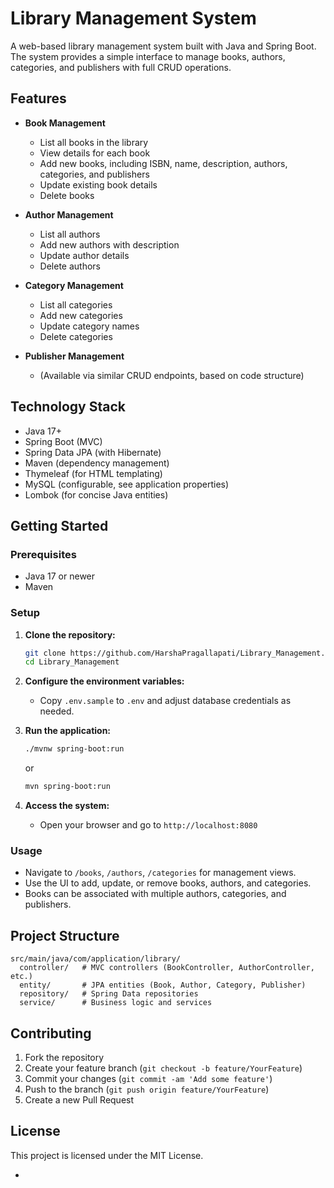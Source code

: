 # Library Management System

A web-based library management system built with Java and Spring Boot. The system provides a simple interface to manage books, authors, categories, and publishers with full CRUD operations.

## Features

- **Book Management**
  - List all books in the library
  - View details for each book
  - Add new books, including ISBN, name, description, authors, categories, and publishers
  - Update existing book details
  - Delete books

- **Author Management**
  - List all authors
  - Add new authors with description
  - Update author details
  - Delete authors

- **Category Management**
  - List all categories
  - Add new categories
  - Update category names
  - Delete categories

- **Publisher Management**
  - (Available via similar CRUD endpoints, based on code structure)

## Technology Stack

- Java 17+
- Spring Boot (MVC)
- Spring Data JPA (with Hibernate)
- Maven (dependency management)
- Thymeleaf (for HTML templating)
- MySQL (configurable, see application properties)
- Lombok (for concise Java entities)

## Getting Started

### Prerequisites

- Java 17 or newer
- Maven

### Setup

1. **Clone the repository:**
   ```sh
   git clone https://github.com/HarshaPragallapati/Library_Management.git
   cd Library_Management
   ```

2. **Configure the environment variables:**
   - Copy `.env.sample` to `.env` and adjust database credentials as needed.

3. **Run the application:**
   ```sh
   ./mvnw spring-boot:run
   ```
   or
   ```sh
   mvn spring-boot:run
   ```

4. **Access the system:**
   - Open your browser and go to `http://localhost:8080`

### Usage

- Navigate to `/books`, `/authors`, `/categories` for management views.
- Use the UI to add, update, or remove books, authors, and categories.
- Books can be associated with multiple authors, categories, and publishers.

## Project Structure

```
src/main/java/com/application/library/
  controller/   # MVC controllers (BookController, AuthorController, etc.)
  entity/       # JPA entities (Book, Author, Category, Publisher)
  repository/   # Spring Data repositories
  service/      # Business logic and services
```

## Contributing

1. Fork the repository
2. Create your feature branch (`git checkout -b feature/YourFeature`)
3. Commit your changes (`git commit -am 'Add some feature'`)
4. Push to the branch (`git push origin feature/YourFeature`)
5. Create a new Pull Request

## License

This project is licensed under the MIT License.

-